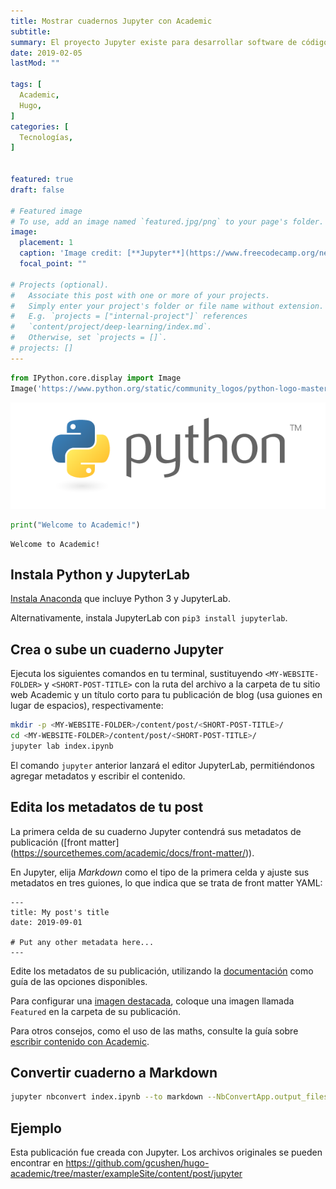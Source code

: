 ```yaml
---
title: Mostrar cuadernos Jupyter con Academic
subtitle:
summary: El proyecto Jupyter existe para desarrollar software de código abierto, estándares abiertos y servicios para computación interactiva en docenas de lenguajes de programación.
date: 2019-02-05
lastMod: ""

tags: [
  Academic,
  Hugo,
]
categories: [
  Tecnologías,
]


featured: true
draft: false

# Featured image
# To use, add an image named `featured.jpg/png` to your page's folder.
image:
  placement: 1
  caption: 'Image credit: [**Jupyter**](https://www.freecodecamp.org/news/content/images/2019/08/1_m87_Htb_9Pstq0UcvNJ49w.png)'
  focal_point: ""

# Projects (optional).
#   Associate this post with one or more of your projects.
#   Simply enter your project's folder or file name without extension.
#   E.g. `projects = ["internal-project"]` references
#   `content/project/deep-learning/index.md`.
#   Otherwise, set `projects = []`.
# projects: []
---
```


```python
from IPython.core.display import Image
Image('https://www.python.org/static/community_logos/python-logo-master-v3-TM-flattened.png')
```




![png](./index_1_0.png)




```python
print("Welcome to Academic!")
```

    Welcome to Academic!


## Instala Python y JupyterLab

[Instala Anaconda](https://www.anaconda.com/distribution/#download-section) que incluye Python 3 y JupyterLab.

Alternativamente, instala JupyterLab con `pip3 install jupyterlab`.

## Crea o sube un cuaderno Jupyter

Ejecuta los siguientes comandos en tu terminal, sustituyendo `<MY-WEBSITE-FOLDER>` y `<SHORT-POST-TITLE>` con la ruta del archivo a la carpeta de tu sitio web Academic y un título corto para tu publicación de blog (usa guiones en lugar de espacios), respectivamente:

```bash
mkdir -p <MY-WEBSITE-FOLDER>/content/post/<SHORT-POST-TITLE>/
cd <MY-WEBSITE-FOLDER>/content/post/<SHORT-POST-TITLE>/
jupyter lab index.ipynb
```
El comando `jupyter` anterior lanzará el editor JupyterLab, permitiéndonos agregar metadatos y escribir el contenido.

## Edita los metadatos de tu post

La primera celda de su cuaderno Jupyter contendrá sus metadatos de publicación ([front matter] (https://sourcethemes.com/academic/docs/front-matter/)).

En Jupyter, elija _Markdown_ como el tipo de la primera celda y ajuste sus metadatos en tres guiones, lo que indica que se trata de front matter YAML:

```
---
title: My post's title
date: 2019-09-01

# Put any other metadata here...
---
```
Edite los metadatos de su publicación, utilizando la [documentación](https://sourcethemes.com/academic/docs/managing-content) como guía de las opciones disponibles.

Para configurar una [imagen destacada](https://sourcethemes.com/academic/docs/managing-content/#featured-image), coloque una imagen llamada `Featured` en la carpeta de su publicación.

Para otros consejos, como el uso de las maths, consulte la guía sobre [escribir contenido con Academic](https://sourcethemes.com/academic/docs/writing-markdown-latex/).

## Convertir cuaderno a Markdown

```bash
jupyter nbconvert index.ipynb --to markdown --NbConvertApp.output_files_dir=.
```

## Ejemplo

Esta publicación fue creada con Jupyter. Los archivos originales se pueden encontrar en https://github.com/gcushen/hugo-academic/tree/master/exampleSite/content/post/jupyter
